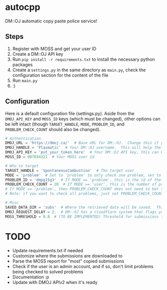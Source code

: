 # autocpp

DM::OJ automatic copy paste police service!

## Steps

1. Register with MOSS and get your user ID
2. Create a DM::OJ API key
3. Run `pip install -r requirements.txt` to install the necessary python packages
4. Create a `settings.py` in the same directory as `main.py`, check the configuration section for the content of the file
5. Run `main.py`
6. :)

## Configuration

Here is a default configuration file (settings.py).  Aside from the `DMOJ_API_KEY` and `MOSS_ID` keys (which must be changed), other options can be left intact (though `TARGET_HANDLE`, `MODE`, `PROBLEM_ID`, and `PROBLEM_CHECK_COUNT` should also be changed).

```python
# Authentication
DMOJ_URL = 'https://dmoj.ca/'  # Base URL for DM::OJ.  Change this if you're checking a DM::OJ derivative (i.e. MCPT)
DMOJ_HANDLE = 'Plasmatic'  # Your DM::OJ username.  This will help the tool determine which problems are accessible (can have sources downloaded).  Currently, the tool only checks problems both you and the target have already solved
DMOJ_API_KEY = 'put_your_token_here'  # Your DM::OJ API key, this can be found at the bottom of your profile
MOSS_ID = 987654321  # Your MOSS user id

# Who to target
TARGET_HANDLE = 'SpontaneousCombustion'  # The target user
MODE = 'problem'  # Set to 'problem' to only check one problem, set to 'user' to check all problems solved by a user from highest points to lowest points
PROBLEM_ID = 'dmpg15g3'  # If MODE == 'problem', this is the id of the problem that will be checked
PROBLEM_CHECK_COUNT = 20  # If MODE == 'user', this is the number of problems to check from the target user (i.e. setting this option to 20 means that the 20 highest point problems of the target user will be checked)
# If MODE == 'problem', then PROBLEM_CHECK_COUNT does not need to bet set, and if MODE == 'user', then PROBLEM_ID does not need to be set
# Note: if you want to check all problems, just set PROBLEM_CHECK_COUNT to int(2e9) or similar

# Misc
SAVED_DATA_DIR = 'subs'  # Where the retrieved data will be saved.  This includes MOSS reports and submission sources
DMOJ_REQUEST_DELAY = 2.  # DM::OJ has a cloudflare system that flags your ip if you send more than 100 requests/minute.  A delay of DMOJ_REQUEST_DELAY seconds will be put between requests to the DMOJ website to prevent your ip from being flagged
MOSS_THRESHOLD = 0.8  # (TO BE IMPLEMENTED) Threshold for submissions to be flagged as suspicious.  If two submissions are matching by >=MOSS_THRESHOLD, then the submissions ids will be flagged and outputted.
```

# TODO

* Update requirements.txt if needed
* Customize where the submissions are downloaded to
* Parse the MOSS report for "most" copied submissions
* Check if the user is an admin account, and if so, don't limit problems being checked to solved problems
* Documentation :p
* Update with DMOJ APIv2 when it's ready
